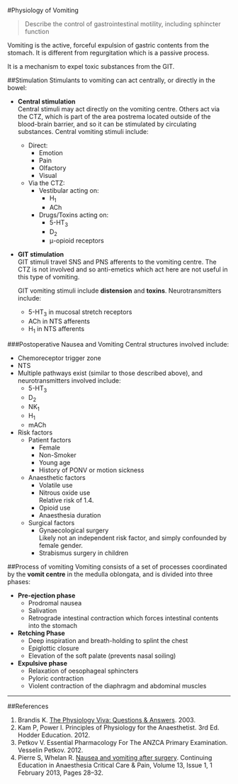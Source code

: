 #Physiology of Vomiting
> Describe the control of gastrointestinal motility, including sphincter function

Vomiting is the active, forceful expulsion of gastric contents from the stomach. It is different from regurgitation which is a passive process.

It is a mechanism to expel toxic substances from the GIT.

##Stimulation
Stimulants to vomiting can act centrally, or directly in the bowel:
* **Central stimulation**  
    Central stimuli may act directly on the vomiting centre. Others act via the CTZ, which is part of the area postrema located outside of the blood-brain barrier, and so it can be stimulated by circulating substances.
    Central vomiting stimuli include:
    * Direct:
        * Emotion
        * Pain
        * Olfactory
        * Visual
    * Via the CTZ:
        * Vestibular acting on:
            * H<sub>1</sub>
            * ACh
        * Drugs/Toxins acting on:
            * 5-HT<sub>3</sub>
            * D<sub>2</sub>
            * μ-opioid receptors




* **GIT stimulation**  
    GIT stimuli travel SNS and PNS afferents to the vomiting centre. The CTZ is not involved and so anti-emetics which act here are not useful in this type of vomiting.

    GIT vomiting stimuli include **distension** and **toxins**. Neurotransmitters include:
    * 5-HT<sub>3</sub> in mucosal stretch receptors
    * ACh in NTS afferents
    * H<sub>1</sub> in NTS afferents


###Postoperative Nausea and Vomiting
Central structures involved include:
* Chemoreceptor trigger zone
* NTS
* Multiple pathways exist (similar to those described above), and neurotransmitters involved include:
    * 5-HT<sub>3</sub>
    * D<sub>2</sub>
    * NK<sub>1</sub>
    * H<sub>1</sub>
    * mACh
* Risk factors
    * Patient factors
        * Female
        * Non-Smoker
        * Young age
        * History of PONV or motion sickness
    * Anaesthetic factors
        * Volatile use
        * Nitrous oxide use  
        Relative risk of 1.4.
        * Opioid use
        * Anaesthesia duration
    * Surgical factors
        * Gynaecological surgery  
        Likely not an independent risk factor, and simply confounded by female gender.
        * Strabismus surgery in children

##Process of vomiting
Vomiting consists of a set of processes coordinated by the **vomit centre** in the medulla oblongata, and is divided into three phases:
* **Pre-ejection phase**
    * Prodromal nausea
    * Salivation
    * Retrograde intestinal contraction which forces intestinal contents into the stomach
* **Retching Phase**
    * Deep inspiration and breath-holding to splint the chest
    * Epiglottic closure
    * Elevation of the soft palate (prevents nasal soiling)
* **Expulsive phase**
    * Relaxation of oesophageal sphincters
    * Pyloric contraction
    * Violent contraction of the diaphragm and abdominal muscles


---
##References
1. Brandis K. [The Physiology Viva: Questions & Answers](http://www.anaesthesiamcq.com/vivabook.php). 2003.
2. Kam P, Power I. Principles of Physiology for the Anaesthetist. 3rd Ed. Hodder Education. 2012.
3. Petkov V. Essential Pharmacology For The ANZCA Primary Examination. Vesselin Petkov. 2012.
4. Pierre S, Whelan R. [Nausea and vomiting after surgery](https://academic.oup.com/bjaed/article/13/1/28/281153/Nausea-and-vomiting-after-surgery). Continuing Education in Anaesthesia Critical Care & Pain, Volume 13, Issue 1, 1 February 2013, Pages 28–32.

